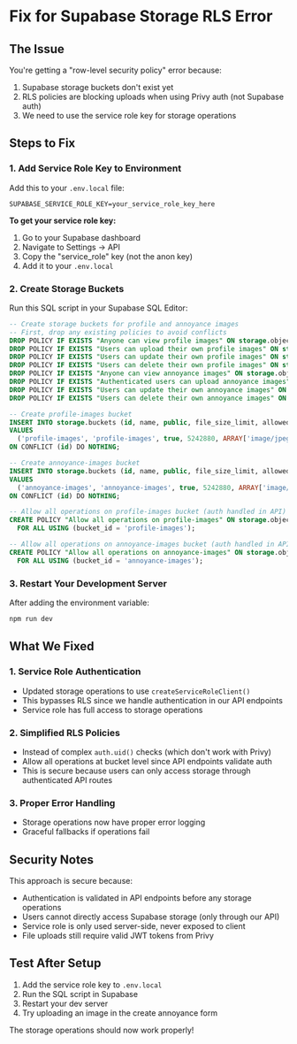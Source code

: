 # Fix for Supabase Storage RLS Error

## The Issue
You're getting a "row-level security policy" error because:
1. Supabase storage buckets don't exist yet
2. RLS policies are blocking uploads when using Privy auth (not Supabase auth)
3. We need to use the service role key for storage operations

## Steps to Fix

### 1. Add Service Role Key to Environment
Add this to your `.env.local` file:
```env
SUPABASE_SERVICE_ROLE_KEY=your_service_role_key_here
```

**To get your service role key:**
1. Go to your Supabase dashboard
2. Navigate to Settings → API
3. Copy the "service_role" key (not the anon key)
4. Add it to your `.env.local`

### 2. Create Storage Buckets
Run this SQL script in your Supabase SQL Editor:

```sql
-- Create storage buckets for profile and annoyance images
-- First, drop any existing policies to avoid conflicts
DROP POLICY IF EXISTS "Anyone can view profile images" ON storage.objects;
DROP POLICY IF EXISTS "Users can upload their own profile images" ON storage.objects;
DROP POLICY IF EXISTS "Users can update their own profile images" ON storage.objects;
DROP POLICY IF EXISTS "Users can delete their own profile images" ON storage.objects;
DROP POLICY IF EXISTS "Anyone can view annoyance images" ON storage.objects;
DROP POLICY IF EXISTS "Authenticated users can upload annoyance images" ON storage.objects;
DROP POLICY IF EXISTS "Users can update their own annoyance images" ON storage.objects;
DROP POLICY IF EXISTS "Users can delete their own annoyance images" ON storage.objects;

-- Create profile-images bucket
INSERT INTO storage.buckets (id, name, public, file_size_limit, allowed_mime_types)
VALUES 
  ('profile-images', 'profile-images', true, 5242880, ARRAY['image/jpeg', 'image/png', 'image/webp', 'image/gif']::text[])
ON CONFLICT (id) DO NOTHING;

-- Create annoyance-images bucket
INSERT INTO storage.buckets (id, name, public, file_size_limit, allowed_mime_types)
VALUES 
  ('annoyance-images', 'annoyance-images', true, 5242880, ARRAY['image/jpeg', 'image/png', 'image/webp', 'image/gif']::text[])
ON CONFLICT (id) DO NOTHING;

-- Allow all operations on profile-images bucket (auth handled in API)
CREATE POLICY "Allow all operations on profile-images" ON storage.objects
  FOR ALL USING (bucket_id = 'profile-images');

-- Allow all operations on annoyance-images bucket (auth handled in API)  
CREATE POLICY "Allow all operations on annoyance-images" ON storage.objects
  FOR ALL USING (bucket_id = 'annoyance-images');
```

### 3. Restart Your Development Server
After adding the environment variable:
```bash
npm run dev
```

## What We Fixed

### 1. **Service Role Authentication**
- Updated storage operations to use `createServiceRoleClient()` 
- This bypasses RLS since we handle authentication in our API endpoints
- Service role has full access to storage operations

### 2. **Simplified RLS Policies**
- Instead of complex `auth.uid()` checks (which don't work with Privy)
- Allow all operations at bucket level since API endpoints validate auth
- This is secure because users can only access storage through authenticated API routes

### 3. **Proper Error Handling**
- Storage operations now have proper error logging
- Graceful fallbacks if operations fail

## Security Notes
This approach is secure because:
- Authentication is validated in API endpoints before any storage operations
- Users cannot directly access Supabase storage (only through our API)
- Service role is only used server-side, never exposed to client
- File uploads still require valid JWT tokens from Privy

## Test After Setup
1. Add the service role key to `.env.local`
2. Run the SQL script in Supabase
3. Restart your dev server
4. Try uploading an image in the create annoyance form

The storage operations should now work properly!
